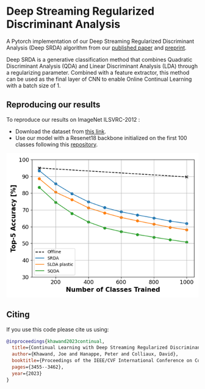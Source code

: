 # Deep Streaming Regularized Discriminant Analysis

A Pytorch implementation of our Deep Streaming Regularized Discriminant Analysis (Deep SRDA) algorithm from our [published paper](https://openaccess.thecvf.com/content/ICCV2023W/VCL/html/Khawand_Continual_Learning_with_Deep_Streaming_Regularized_Discriminant_Analysis_ICCVW_2023_paper.html) and [preprint](https://arxiv.org/abs/2309.08353).

Deep SRDA is a generative classification method that combines Quadratic Discriminant Analysis (QDA) and Linear Discriminant Analysis (LDA)
through a regularizing parameter. Combined with a feature extractor, this method can be used as the final layer of CNN to enable Online Continual Learning with a batch size of 1.

## Reproducing our results

To reproduce our results on ImageNet ILSVRC-2012 :

- Download the dataset from [this link](https://github.com/facebook/fb.resnet.torch/blob/master/INSTALL.md#download-the-imagenet-dataset).
- Use our model with a Resenet18 backbone initialized on the first 100 classes following this [repository](https://github.com/tyler-hayes/Deep_SLDA/tree/master).

![Deep_SRDA](./plot.png)

## Citing

If you use this code please cite us using:

```bibtex
@inproceedings{khawand2023continual,
  title={Continual Learning with Deep Streaming Regularized Discriminant Analysis},
  author={Khawand, Joe and Hanappe, Peter and Colliaux, David},
  booktitle={Proceedings of the IEEE/CVF International Conference on Computer Vision},
  pages={3455--3462},
  year={2023}
}
```
